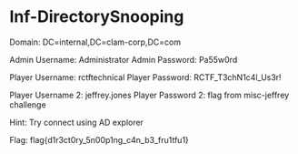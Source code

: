 # Inf-DirectorySnooping

Domain: DC=internal,DC=clam-corp,DC=com

Admin Username: Administrator
Admin Password: Pa55w0rd

Player Username: rctftechnical
Player Password: RCTF_T3chN1c4l_Us3r!

Player Username 2: jeffrey.jones
Player Password 2: flag from misc-jeffrey challenge

Hint: Try connect using AD explorer


Flag: flag{d1r3ct0ry_5n00p1ng_c4n_b3_fru1tfu1}

